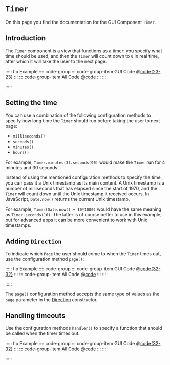 # `Timer`
On this page you find the documentation for the GUI Component `Timer`.





## Introduction
The `Timer` component is a view that functions as a timer: you specify what time should be used, and then the `Timer` will count down to `0` in real time, after which it will take the user to the next page.

::::: tip Example
:::: code-group
::: code-group-item GUI Code
@[code{23-23}](introduction.js)
:::
::: code-group-item All Code
@[code](introduction.js)
:::
::::

<ShowApp gui-component="timer" filename="introduction" />

:::::




## Setting the time
You can use a combination of the following configuration methods to specify how long time the `Timer` should run before taking the user to next page:

* `milliseconds()`
* `seconds()`
* `minutes()`
* `hours()`

For example, `Timer.minutes(3).seconds(90)` would make the `Timer` run for 4 minutes and 30 seconds.

Instead of using the mentioned configuration methods to specify the time, you can pass it a Unix timestamp as its main content. A Unix timestamp is a number of milliseconds that has elapsed since the start of 1970, and the `Timer` will count down until the Unix timestamp it received occurs. In JavaScript, `Date.now()` returns the current Unix timestamp.

For example, `Timer(Date.now() + 10*1000)` would have the same meaning as `Timer.seconds(10)`. The latter is of course better to use in this example, but for advanced apps it can be more convenient to work with Unix timestamps.




## Adding `Direction`
To indicate which `Page` the user should come to when the `Timer` times out, use the configuration method `page()`:

::::: tip Example
:::: code-group
::: code-group-item GUI Code
@[code{32-32}](page.js)
:::
::: code-group-item All Code
@[code](page.js)
:::
::::

<ShowApp gui-component="timer" filename="page" />

:::::

The `page()` configuration method accepts the same type of values as the `page` parameter in the [Direction](../../logic/classes/direction/) constructor.





## Handling timeouts
Use the configuration methods `handler()` to specify a function that should be called when the timer times out.

::::: tip Example
:::: code-group
::: code-group-item GUI Code
@[code{32-32}](handler.js)
:::
::: code-group-item All Code
@[code](handler.js)
:::
::::

<ShowApp gui-component="timer" filename="handler" />

:::::